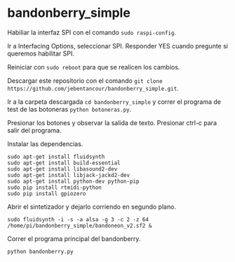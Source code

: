 # bandonberry_simple

Habiliar la interfaz SPI con el comando ``sudo raspi-config``.

Ir a Interfacing Options, seleccionar SPI.
Responder YES cuando pregunte si queremos habilitar SPI.

Reiniciar con ``sudo reboot`` para que se realicen los cambios.

Descargar este repositorio con el comando ``git clone https://github.com/jebentancour/bandonberry_simple.git``.

Ir a la carpeta descargada ``cd bandonberry_simple`` y correr el programa de test de las botoneras ``python botoneras.py``.

Presionar los botones y observar la salida de texto.
Presionar ctrl-c para salir del programa.

Instalar las dependencias.

```
sudo apt-get install fluidsynth
sudo apt-get install build-essential
sudo apt-get install libasound2-dev
sudo apt-get install libjack-jackd2-dev
sudo apt-get install python-dev python-pip
sudo pip install rtmidi-python
sudo pip install gpiozero
```
Abrir el sintetizador y dejarlo corriendo en segundo plano.

```
sudo fluidsynth -i -s -a alsa -g 3 -c 2 -z 64 /home/pi/bandonberry_simple/bandoneon_v2.sf2 &
```

Correr el programa principal del bandonberry.

```
python bandonberry.py
```

